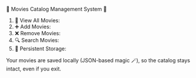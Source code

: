 🎥 Movies Catalog Management System 🍿

1. 📜 View All Movies:
2. ➕ Add Movies:
3. ❌ Remove Movies:
4. 🔍 Search Movies:
5. 💾 Persistent Storage:

Your movies are saved locally (JSON-based magic 🪄), so the catalog stays intact, even if you exit.

